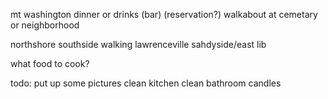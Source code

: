 mt washington dinner or drinks (bar) (reservation?)
walkabout at cemetary or neighborhood

northshore
southside walking
lawrenceville
sahdyside/east lib

what food to cook?

todo:
put up some pictures
clean kitchen
clean bathroom
candles
